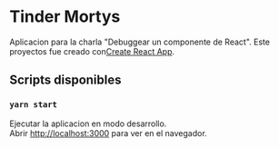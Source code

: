 # Tinder Mortys

Aplicacion para la charla "Debuggear un componente de React". Este proyectos fue creado con[Create React App](https://github.com/facebook/create-react-app).

## Scripts disponibles

### `yarn start`

Ejecutar la aplicacion en modo desarrollo.\
Abrir [http://localhost:3000](http://localhost:3000) para ver en el navegador.